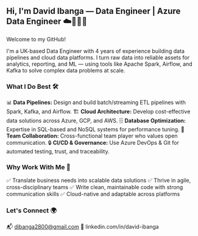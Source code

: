 ## Hi, I'm David Ibanga — Data Engineer | Azure Data Engineer ☁️👨🏾‍💻
Welcome to my GitHub!

I'm a UK-based Data Engineer with 4 years of experience building data pipelines and cloud data platforms. I turn raw data into reliable assets for analytics, reporting, and ML — using tools like Apache Spark, Airflow, and Kafka to solve complex data problems at scale.

### What I Do Best 🛠️
📊 **Data Pipelines:** Design and build batch/streaming ETL pipelines with Spark, Kafka, and Airflow.
🏗️ **Cloud Architecture:** Develop cost-effective data solutions across Azure, GCP, and AWS.
🗄️ **Database Optimization:** Expertise in SQL-based and NoSQL systems for performance tuning.
🌟 **Team Collaboration:** Cross-functional team player who values open communication.
🔒 **CI/CD & Governance:** Use Azure DevOps & Git for automated testing, trust, and traceability.

### Why Work With Me 🤝
✅ Translate business needs into scalable data solutions
✅ Thrive in agile, cross-disciplinary teams
✅ Write clean, maintainable code with strong communication skills
✅ Cloud-native and adaptable across platforms

### Let's Connect 🌍
📬 dibanga2800@gmail.com
🔗 linkedin.com/in/david-ibanga
